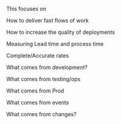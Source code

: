 This focuses on  

 

How to deliver fast flows of work 

How to increase the quality of deployments  

Measuring Lead time and process time 

Complete/Accurate rates 

What comes from development? 

What comes from testing/ops 

What comes from Prod 

What comes from events 

What comes from changes? 
